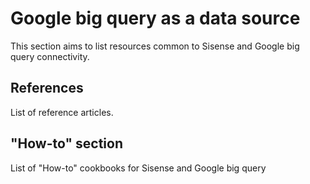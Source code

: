 # Google big query as a data source 

This section aims to list resources common to Sisense and Google big query connectivity.

## References

List of reference articles.

## "How-to" section 

List of "How-to" cookbooks for Sisense and Google big query
